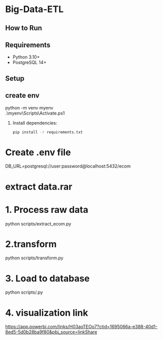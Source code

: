 # Big-Data-ETL

## How to Run

## Requirements

- Python 3.10+
- PostgreSQL 14+

## Setup
## create env 
python -m venv myenv  
.\myenv\Scripts\Activate.ps1

1. Install dependencies:

   ```bash
   pip install -r requirements.txt

# Create .env file
  DB_URL=postgresql://user:password@localhost:5432/ecom

# extract data.rar

# 1. Process raw data

python scripts/extract_ecom.py

# 2.transform

python scripts/transform.py

# 3. Load to database

python scripts/.py

# 4. visualization link
  https://app.powerbi.com/links/H03aoTEOo7?ctid=1695066a-e388-40d1-8ed5-5d0b28ba9f80&pbi_source=linkShare
